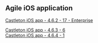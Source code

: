 ## Agile iOS application
[Castleton iOS app - 4.6.2 - 17 - Enterprise](itms-services://?action=download-manifest&url=https://dl.dropboxusercontent.com/s/61mvx9gafyjl2bg/MRI-Agile-4.6.2-17.plist)  

[Castleton iOS app - 4.6.3 - 6](itms-services://?action=download-manifest&url=https://dl.dropboxusercontent.com/s/hfj70rg7dof293c/MRI-Agile-4.6.3-6.plist)  
[Castleton iOS app - 4.6.4 - 1](itms-services://?action=download-manifest&url=https://dl.dropboxusercontent.com/s/5qrm544c9we8is5/MRI-Agile-4.6.4-1.plist)  
